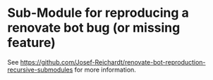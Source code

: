 # Sub-Module for reproducing a renovate bot bug (or missing feature)

See https://github.com/Josef-Reichardt/renovate-bot-reproduction-recursive-submodules for more information.
